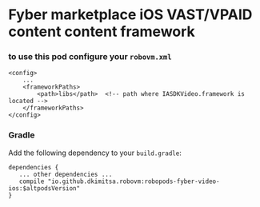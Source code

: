 # Fyber marketplace iOS VAST/VPAID content content framework

### to use this pod configure your `robovm.xml`

```
<config>
    ...
    <frameworkPaths>
        <path>libs</path>  <!-- path where IASDKVideo.framework is located -->
    </frameworkPaths>
</config>
```

### Gradle

Add the following dependency to your `build.gradle`:

```
dependencies {
   ... other dependencies ...
   compile "io.github.dkimitsa.robovm:robopods-fyber-video-ios:$altpodsVersion"
}
```
